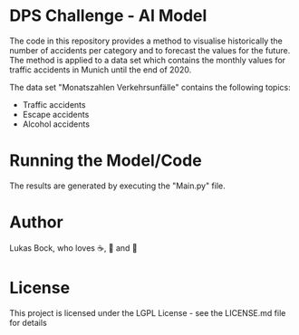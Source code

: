 # DPS Challenge - AI Model

The code in this repository provides a method to visualise historically the number of accidents per category and to forecast the values for the future. The method is applied to a data set which contains the monthly values for traffic accidents in Munich until the end of 2020. 

The data set "Monatszahlen Verkehrsunfälle" contains the following topics:
   - Traffic accidents
   - Escape accidents
   - Alcohol accidents

# Running the Model/Code
The results are generated by executing the "Main.py" file.

# Author
Lukas Bock, who loves ☕, 🍕 and 🥳

# License
This project is licensed under the LGPL License - see the LICENSE.md file for details

